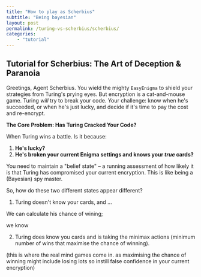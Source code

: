 ```yaml
---
title: "How to play as Scherbius"
subtitle: "Being bayesian"
layout: post
permalink: /turing-vs-scherbius/scherbius/
categories:
    - "tutorial"
---
```


## Tutorial for Scherbius: The Art of Deception & Paranoia

Greetings, Agent Scherbius. You wield the mighty `EasyEnigma` to shield your strategies from Turing's prying eyes. But encryption is a cat-and-mouse game. Turing *will* try to break your code. Your challenge: know when he's succeeded, or when he's just lucky, and decide if it's time to pay the cost and re-encrypt.

**The Core Problem: Has Turing Cracked Your Code?**

When Turing wins a battle. Is it because:
1.  **He's lucky?**
2.  **He's broken your current Enigma settings and knows your *true* cards?**

You need to maintain a "belief state" – a running assessment of how likely it is that Turing has compromised your current encryption. This is like being a (Bayesian) spy master.

So, how do these two different states appear different?

1. Turing doesn't know your cards, and ...

We can calculate his chance of wining;

we know
<!-- want to use inequalities to bound!? -->


2. Turing does know you cards and is taking the minimax actions (minimum number of wins that maximise the chance of winning).

(this is where the real mind games come in. as maximising the chance of winning might include losing lots so instill false confidence in your current encryption)